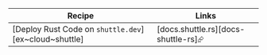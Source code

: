 | Recipe | Links |
|--------|--------|
| [Deploy Rust Code on `shuttle.dev`][ex~cloud~shuttle] | [docs.shuttle.rs][docs-shuttle-rs]⮳ |
